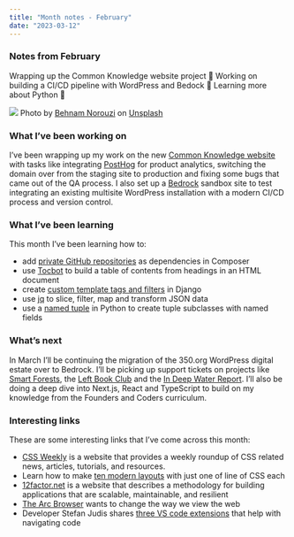 ```yaml
---
title: "Month notes - February"
date: "2023-03-12"
---
```


### Notes from February

Wrapping up the Common Knowledge website project 🎁 Working on building a CI/CD pipeline with WordPress and Bedock 🔧 Learning more about Python 🐍

![](https://images.unsplash.com/photo-1643446757604-c2b7c45c45dc?ixlib=rb-4.0.3&ixid=MnwxMjA3fDB8MHxwaG90by1wYWdlfHx8fGVufDB8fHx8&auto=format&fit=crop&w=928&q=80)
Photo by <a href="https://unsplash.com/@behy_studio?utm_source=unsplash&utm_medium=referral&utm_content=creditCopyText">Behnam Norouzi</a> on <a href="https://unsplash.com/photos/hDuNk0ubnAw?utm_source=unsplash&utm_medium=referral&utm_content=creditCopyText">Unsplash</a>

### What I’ve been working on

I’ve been wrapping up my work on the new [Common Knowledge website](https://commonknowledge.coop/) with tasks like integrating [PostHog](https://posthog.com/) for product analytics, switching the domain over from the staging site to production and fixing some bugs that came out of the QA process. I also set up a [Bedrock](https://roots.io/bedrock/) sandbox site to test integrating an existing multisite WordPress installation with a modern CI/CD process and version control.

### What I’ve been learning

This month I’ve been learning how to:

- add [private GitHub repositories](https://kraftner.com/en/blog/handling-authentication-with-composer-and-private-github-repositories/) as dependencies in Composer
- use [Tocbot](https://github.com/tscanlin/tocbot) to build a table of contents from headings in an HTML document
- create [custom template tags and filters](https://docs.djangoproject.com/en/4.1/howto/custom-template-tags/) in Django
- use [jq](https://stedolan.github.io/jq/) to slice, filter, map and transform JSON data
- use a [named tuple](https://realpython.com/python-namedtuple/) in Python to create tuple subclasses with named fields

### What’s next

In March I’ll be continuing the migration of the 350.org WordPress digital estate over to Bedrock. I’ll be picking up support tickets on projects like [Smart Forests](https://atlas.smartforests.net/en-gb/), the [Left Book Club](https://leftbookclub.com/) and the [In Deep Water Report](https://in-deep-water.vercel.app/). I’ll also be doing a deep dive into Next.js, React and TypeScript to build on my knowledge from the Founders and Coders curriculum.

### Interesting links

These are some interesting links that I’ve come across this month:

- [CSS Weekly](https://css-weekly.com/) is a website that provides a weekly roundup of CSS related news, articles, tutorials, and resources.
- Learn how to make [ten modern layouts](https://web.dev/one-line-layouts/) with just one of line of CSS each
- [12factor.net](https://12factor.net/) is a website that describes a methodology for building applications that are scalable, maintainable, and resilient
- [The Arc Browser](https://arc.net/) wants to change the way we view the web
- Developer Stefan Judis shares [three VS code extensions](https://www.stefanjudis.com/blog/vs-code-extensions-to-ease-navigating-code/) that help with navigating code
